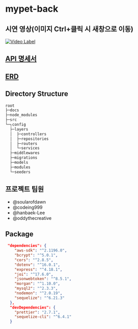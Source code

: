 # mypet-back

## 시연 영상(이미지 Ctrl+클릭 시 새창으로 이동)
[![Video Label](http://img.youtube.com/vi/nOXyEW4mpo8/0.jpg)](https://youtu.be/nOXyEW4mpo8)

## [API 명세서](./docs/API.md)
## [ERD](./docs/ERD.md)

## Directory Structure
```cmd
root
├─docs
├─node_modules
├─src
└─┐config
  ├─layers
  │  ├─controllers
  │  ├─repositories
  │  ├─routers
  │  └─services
  ├─middlewares
  ├─migrations
  ├─models
  ├─modules
  └─seeders
```

## 프로젝트 팀원
- @soularofdawn
- @codeing999
- @hanbaek-Lee
- @oddythecreative

## Package
```json
 "dependencies": {
    "aws-sdk": "^2.1196.0",
    "bcrypt": "^5.0.1",
    "cors": "^2.8.5",
    "dotenv": "^16.0.1",
    "express": "^4.18.1",
    "joi": "^17.6.0",
    "jsonwebtoken": "^8.5.1",
    "morgan": "^1.10.0",
    "mysql2": "^2.3.3",
    "nodemon": "^2.0.19",
    "sequelize": "^6.21.3"
  },
  "devDependencies": {
    "prettier": "2.7.1",
    "sequelize-cli": "^6.4.1"
  }
  ```
